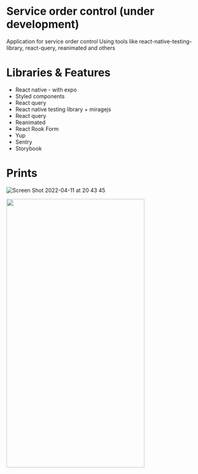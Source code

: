 # Service order control (under development)
Application for service order control 
Using tools like react-native-testing-library, react-query, reanimated and others

# Libraries & Features
- React native - with expo
- Styled components
- React query
- React native testing library + miragejs
- React query
- Reanimated
- React Rook Form
- Yup
- Sentry
- Storybook

# Prints

![Screen Shot 2022-04-11 at 20 43 45](https://user-images.githubusercontent.com/3254949/162851011-130dd9f5-b6b0-46d1-9123-0ba3231afd99.png)

<img src="https://user-images.githubusercontent.com/3254949/165411417-77804251-6a1e-4117-a2ea-13e27027f0a0.png" data-canonical-src="https://user-images.githubusercontent.com/3254949/165411417-77804251-6a1e-4117-a2ea-13e27027f0a0.png" width="360" height="700" />
